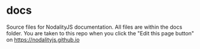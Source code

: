 # docs
Source files for NodalityJS documentation. All files are within the docs folder. You are taken to this repo when you click the "Edit this page button" on https://nodalityjs.github.io

